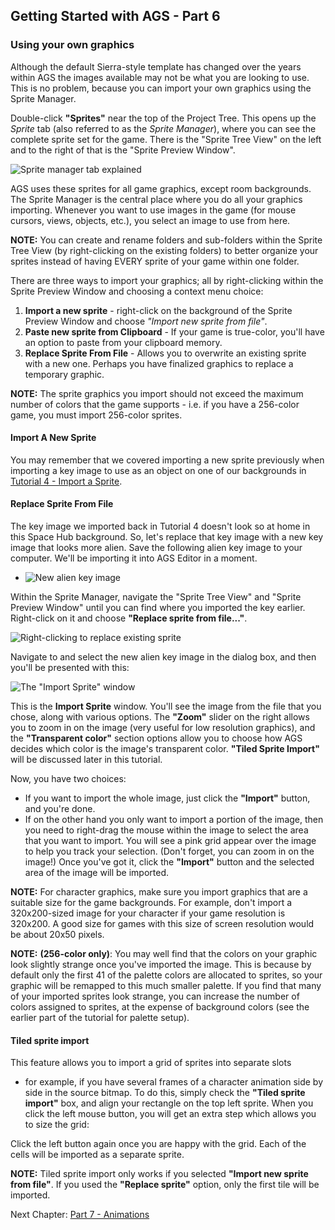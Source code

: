 ## Getting Started with AGS - Part 6

### Using your own graphics

Although the default Sierra-style template has changed over the years within AGS the images available may not be what you are looking to use. This is no problem, because you can import your own graphics
using the Sprite Manager.

Double-click **"Sprites"** near the top of the Project Tree. This opens up
the _Sprite_ tab (also referred to as the _Sprite Manager_), where you can see the complete sprite set for the
game. There is the "Sprite Tree View" on the left and to the right of that is the "Sprite Preview Window".

![Sprite manager tab explained](images/acintro6_01.png)

AGS uses these sprites for all game graphics, except room backgrounds.
The Sprite Manager is the central place where you do all your graphics
importing. Whenever you want to use images in the game (for mouse
cursors, views, objects, etc.), you select an image to use from here.

**NOTE:** You can create and rename folders and sub-folders within the Sprite Tree View (by right-clicking on the existing folders) to better organize your sprites instead of having EVERY sprite of your game within one folder.

There are three ways to import your graphics; all by right-clicking within the Sprite Preview Window and choosing a context menu choice:
1. **Import a new sprite** -  right-click on the background of the Sprite Preview Window and choose *"Import new sprite from file"*.
2. **Paste new sprite from Clipboard** - If your game is true-color, you'll have an option to paste from your clipboard memory.
3. **Replace Sprite From File** - Allows you to overwrite an existing sprite with a new one. Perhaps you have finalized graphics to replace a temporary graphic.

**NOTE:** The sprite graphics you import should not exceed the maximum
number of colors that the game supports - i.e. if you have a 256-color
game, you must import 256-color sprites.

#### Import A New Sprite

You may remember that we covered importing a new sprite previously when importing a key image to use as an object on one of our backgrounds in [Tutorial 4 - Import a Sprite](acintro4#import-a-sprite).

#### Replace Sprite From File

The key image we imported back in Tutorial 4 doesn't look so at home in this Space Hub background. So, let's replace that key image with a new key image that looks more alien. Save the following alien key image to your computer. We'll be importing it into AGS Editor in a moment.

* ![New alien key image](images/acintro6_02.png)

Within the Sprite Manager, navigate the "Sprite Tree View" and "Sprite Preview Window" until you can find where you imported the key earlier. Right-click on it and choose **"Replace sprite from file..."**.

![Right-clicking to replace existing sprite](images/acintro6_03.png)

Navigate to and select the new alien key image in the dialog box, and then you'll be presented with this:

![The "Import Sprite" window](images/acintro6_04.png)

This is the **Import Sprite** window. You'll see the image from the file
that you chose, along with various options. The **"Zoom"** slider on the right
allows you to zoom in on the image (very useful for low resolution
graphics), and the **"Transparent color"** section options allow you to choose how
AGS decides which color is the image's transparent color. **"Tiled Sprite Import"** will be discussed later in this tutorial.

Now, you have two choices:
* If you want to import the whole image, just
click the **"Import"** button, and you're done.
* If on the other hand you only want to import a portion of the image, then you need to
right-drag the mouse within the image to select the area that you want
to import. You will see a pink grid appear over the image to help you track your selection. (Don't forget, you can zoom in on the image!) Once you've got it, click the **"Import"** button and the
selected area of the image will be imported.

**NOTE:** For character graphics, make sure you import graphics that are
a suitable size for the game backgrounds. For example, don't import a
320x200-sized image for your character if your game resolution is 320x200.
A good size for games with this size of screen resolution would be about
20x50 pixels.

**NOTE:** **(256-color only)**: You may well find that the colors on your graphic
look slightly strange once you've imported the image. This is because by
default only the first 41 of the palette colors are allocated to sprites,
so your graphic will be remapped to this much smaller palette. If you find
that many of your imported sprites look strange, you can increase the
number of colors assigned to sprites, at the expense of background colors
(see the earlier part of the tutorial for palette setup).

#### Tiled sprite import

This feature allows you to import a grid of sprites into separate slots
- for example, if you have several frames of a character animation side
by side in the source bitmap. To do this, simply check the **"Tiled sprite import"** box, and align your rectangle on the top left sprite. When you
click the left mouse button, you will get an extra step which allows you
to size the grid:

Click the left button again once you are happy with the grid. Each of
the cells will be imported as a separate sprite.

**NOTE:** Tiled sprite import only works if you selected **"Import new sprite from file"**. If you used the **"Replace sprite"** option, only the first tile will be imported.

Next Chapter: [Part 7 - Animations](acintro7)
